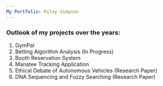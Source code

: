 ```yaml
---
My Portfolio: Riley Simpson
---
```


### Outlook of my projects over the years: 

1. GymPal
2. Betting Algorithm Analysis (In Progress) 
3. Booth Reservation System
4. Manatee Tracking Application
5. Ethical Debate of Autonomous Vehicles (Research Paper)
6. DNA Sequencing and Fuzzy Searching  (Research Paper) 
